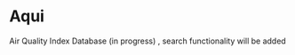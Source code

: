 # Aqui
Air Quality Index Database (in progress) , search functionality will be added

<div>
<imc src="https://imgur.com/rYFxurT">

</div>
